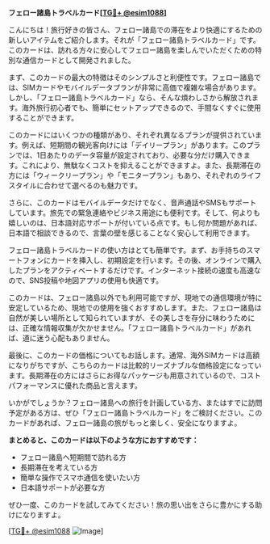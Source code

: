 **フェロー諸島トラベルカード[[TG💪+ @esim1088](https://t.me/s/esim1088)]**

こんにちは！旅行好きの皆さん、フェロー諸島での滞在をより快適にするための新しいアイテムをご紹介します。それが「フェロー諸島トラベルカード」です。このカードは、訪れる方々に安心してフェロー諸島を楽しんでいただくための特別な通信カードとして開発されました。

まず、このカードの最大の特徴はそのシンプルさと利便性です。フェロー諸島では、SIMカードやモバイルデータプランが非常に高価で複雑な場合があります。しかし、「フェロー諸島トラベルカード」なら、そんな煩わしさから解放されます。海外旅行初心者でも、簡単にセットアップできるので、手間なくすぐに使用することができます。

このカードにはいくつかの種類があり、それぞれ異なるプランが提供されています。例えば、短期間の観光客向けには「デイリープラン」があります。このプランでは、1日あたりのデータ容量が設定されており、必要な分だけ購入できます。これにより、無駄なくコストを抑えることができますよ。また、長期滞在の方には「ウィークリープラン」や「モニタープラン」もあり、それぞれのライフスタイルに合わせて選べるのも魅力です。

さらに、このカードはモバイルデータだけでなく、音声通話やSMSもサポートしています。旅先での緊急連絡やビジネス用途にも便利です。そして、何よりも嬉しいのは、日本語対応サポートが付いている点です。もし何か問題があれば、日本語で相談できるので、言葉の壁を感じることなく安心して利用できます。

フェロー諸島トラベルカードの使い方はとても簡単です。まず、お手持ちのスマートフォンにカードを挿入し、初期設定を行います。その後、オンラインで購入したプランをアクティベートするだけです。インターネット接続の速度も高速なので、SNS投稿や地図アプリの使用も快適です。

このカードは、フェロー諸島以外でも利用可能ですが、現地での通信環境が特に安定しているため、現地での使用を強くおすすめします。また、フェロー諸島は自然が美しい場所として知られていますが、その美しさを存分に味わうためには、正確な情報収集が欠かせません。「フェロー諸島トラベルカード」があれば、道に迷う心配もありません。

最後に、このカードの価格についてもお話します。通常、海外SIMカードは高額になりがちですが、こちらのカードは比較的リーズナブルな価格設定になっています。長期滞在の方にはさらにお得なパッケージも用意されているので、コストパフォーマンスに優れた商品と言えます。

いかがでしょうか？フェロー諸島への旅行を計画している方、またはすでに訪問予定がある方は、ぜひ「フェロー諸島トラベルカード」をご検討ください。このカードがあれば、フェロー諸島の旅がもっと楽しく、安全になりますよ。

**まとめると、このカードは以下のような方におすすめです：**
- フェロー諸島へ短期間で訪れる方
- 長期滞在を考えている方
- 簡単な操作でスマホ通信を使いたい方
- 日本語サポートが必要な方

ぜひ一度、このカードを試してみてください！旅の思い出をさらに豊かにする助けになりますよ。

[[TG💪+ @esim1088](https://t.me/s/esim1088) ![Image](https://i.postimg.cc/Y0z9fWf4/image.png)]